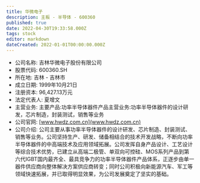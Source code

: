 ```yaml
---
title: 华微电子
description: 主板 - 半导体 - 600360
published: true
date: 2022-04-30T19:33:58.000Z
tags: stock
editor: markdown
dateCreated: 2022-01-01T00:00:00.000Z
---
```


- 公司名称: 吉林华微电子股份有限公司
- 股票代码: 600360.SH
- 所在地: 吉林 - 吉林市
- 成立日期: 1999年10月21日
- 注册资本: 96,427.13万元
- 法定代表人: 夏增文
- 主营业务: 主要产品:功率半导体器件产品主营业务:功率半导体器件的设计研发，芯片制造，封装测试，销售等业务
- 公司官网: [www.hwdz.com.cn](www.hwdz.com.cn)
- 公司介绍: 公司主要从事功率半导体器件的设计研发、芯片制造、封装测试、销售等业务。公司坚持生产、研发、储备相结合的技术开发战略，不断向功率半导体器件的中高端技术及应用领域拓展。公司发挥自身产品设计、工艺设计等综合技术优势，已建立从高端二极管、单双向可控硅、MOS系列产品到第六代IGBT国内最齐全、最具竞争力的功率半导体器件产品体系，正逐步由单一器件供应商向整体解决方案供应商转变；同时公司积极向新能源汽车、军工等领域快速拓展，并已取得明显效果，为公司发展奠定了坚实的基础。


